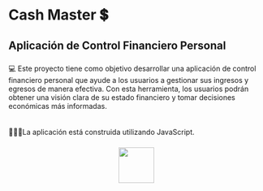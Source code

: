 <h1 align="left">Cash Master 💲</h1>

###

<h2 align="left">Aplicación de Control Financiero Personal</h2>

###

<p align="left">💻 Este proyecto tiene como objetivo desarrollar una aplicación de control financiero personal que ayude a los usuarios a gestionar sus ingresos y egresos de manera efectiva. Con esta herramienta, los usuarios podrán obtener una visión clara de su estado financiero y tomar decisiones económicas más informadas.<br><br><br>👨🏻‍💻La aplicación está construida utilizando JavaScript.</p>

###

<div align="center">
  <img height="70" src="https://upload.wikimedia.org/wikipedia/commons/6/6a/JavaScript-logo.png"  />
</div>

###